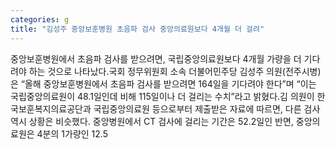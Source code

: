 ```yaml
---
categories: g
title: "김성주 중앙보훈병원 초음파 검사 중앙의료원보다 4개월 더 걸려"
---
```

중앙보훈병원에서 초음파 검사를 받으려면, 국립중앙의료원보다 4개월 가량을 더 기다려야 하는 것으로 나타났다.국회 정무위원회 소속 더불어민주당 김성주 의원(전주시병)은 “올해 중앙보훈병원에서 초음파 검사를 받으려면 164일을 기다려야 한다”며 “이는 국립중앙의료원이 48.1일인데 비해 115일이나 더 걸리는 수치”라고 밝혔다.김 의원이 한국보훈복지의료공단과 국립중앙의료원 등으로부터 제출받은 자료에 따르면, 다른 검사 역시 상황은 비슷했다. 중앙병원에서 CT 검사에 걸리는 기간은 52.2일인 반면, 중앙의료원은 4분의 1가량인 12.5